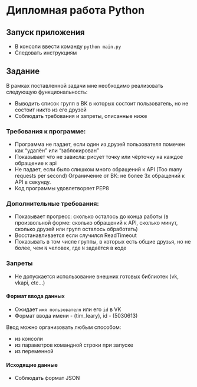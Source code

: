 # Дипломная работа Python

## Запуск приложения
- В консоли ввести команду `python main.py` 
- Следовать инструкциям

## Задание
В рамках поставленной задачи мне необходимо реализовать следующую функциональность:
- Выводить список групп в ВК в которых состоит пользователь, но не состоит никто из его друзей
- Соблюдать требования и запреты, описанные ниже

### Требования к программе:
- Программа не падает, если один из друзей пользователя помечен как “удалён” или “заблокирован”
- Показывает что не зависла: рисует точку или чёрточку на каждое обращение к api
- Не падает, если было слишком много обращений к API (Too many requests per second) 
Ограничение от ВК: не более 3х обращений к API в секунду.
- Код программы удовлетворяет PEP8

### Дополнительные требования:
- Показывает прогресс: сколько осталось до конца работы (в произвольной форме: сколько обращений к API, сколько минут, сколько друзей или групп осталось обработать)
- Восстанавливается если случился ReadTimeout
- Показывать в том числе группы, в которых есть общие друзья, но не более, чем `N` человек, где `N` задаётся в коде

### Запреты
- Не допускается использование внешних готовых библиотек  (vk, vkapi, etc...)

#### Формат ввода данных
- Ожидает `имя пользователя` или его `id` в VK
- Формат ввода имени - (tim_leary), id - (5030613)

Ввод можно организовать любым способом:
- из консоли
- из параметров командной строки при запуске
- из переменной

#### Исходящие данные
- Соблюдать формат JSON
